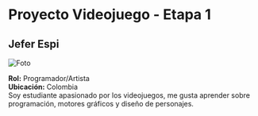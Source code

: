 # Proyecto Videojuego - Etapa 1

## Jefer Espi
![Foto](Jefer/character.jpg)

**Rol:** Programador/Artista  
**Ubicación:** Colombia  
Soy estudiante apasionado por los videojuegos, me gusta aprender sobre programación, motores gráficos y diseño de personajes.